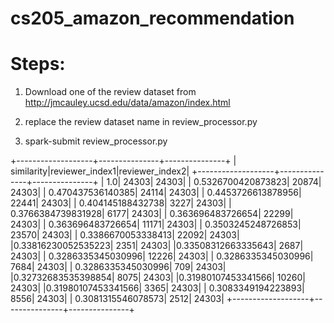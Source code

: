 # cs205_amazon_recommendation

# Steps:
1. Download one of the review dataset from http://jmcauley.ucsd.edu/data/amazon/index.html

2. replace the review dataset name in review_processor.py

3. spark-submit review_processor.py


+-------------------+---------------+---------------+
|         similarity|reviewer_index1|reviewer_index2|
+-------------------+---------------+---------------+
|                1.0|          24303|          24303|
| 0.5326700420873823|          20874|          24303|
|  0.470437536140385|          24114|          24303|
| 0.4453726613878956|          22441|          24303|
|  0.404145188432738|           3227|          24303|
| 0.3766384739831928|           6177|          24303|
|  0.363696483726654|          22299|          24303|
|  0.363696483726654|          11171|          24303|
| 0.3503245248726853|          23570|          24303|
| 0.3386670053338413|          22092|          24303|
|0.33816230052535223|           2351|          24303|
|0.33508312663335643|           2687|          24303|
| 0.3286335345030996|          12226|          24303|
| 0.3286335345030996|           7684|          24303|
| 0.3286335345030996|            709|          24303|
|0.32732683535398854|           8075|          24303|
|0.31980107453341566|          10260|          24303|
|0.31980107453341566|           3365|          24303|
| 0.3083349194223893|           8556|          24303|
| 0.3081315546078573|           2512|          24303|
+-------------------+---------------+---------------+
